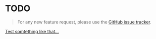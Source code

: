 # TODO

> For any new feature request, please use the [GitHub issue tracker](https://github.com/Viglino/ol-ext/issues).

[Test somtething like that...](https://www.witchernetflix.com/fr-fr)